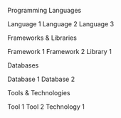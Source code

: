 Programming Languages

Language 1
Language 2
Language 3

Frameworks & Libraries

Framework 1
Framework 2
Library 1

Databases

Database 1
Database 2

Tools & Technologies

Tool 1
Tool 2
Technology 1
